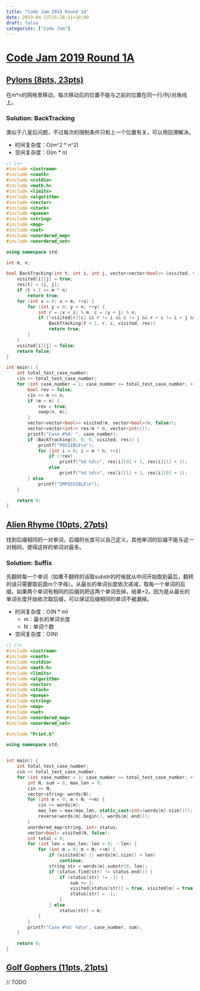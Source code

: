 ```yaml
---
title: "Code Jam 2019 Round 1A"
date: 2019-04-13T15:28:11+10:00
draft: false
categories: ["Code Jam"]
---
```


# [Code Jam 2019 Round 1A](https://codingcompetitions.withgoogle.com/codejam/round/0000000000051635)

## [Pylons (8pts, 23pts)](https://codingcompetitions.withgoogle.com/codejam/round/0000000000051635/0000000000104e03)

在m*n的网格里移动，每次移动后的位置不能与之前的位置在同一行/列/对角线上。

### Solution: BackTracking

类似于八皇后问题，不过每次的限制条件只和上一个位置有关，可以用回溯解决。

- 时间复杂度：O(m^2 * n^2)
- 空间复杂度：O(m * n)

```C++
// C++
#include <iostream>
#include <cmath>
#include <cstdio>
#include <math.h>
#include <limits>
#include <algorithm>
#include <vector>
#include <stack>
#include <queue>
#include <string>
#include <map>
#include <set>
#include <unordered_map>
#include <unordered_set>

using namespace std;

int m, n;

bool BackTracking(int t, int i, int j, vector<vector<bool>> &visited, vector<vector<int>> &res) {
    visited[i][j] = true;
    res[t] = {i, j};
    if (t + 1 == m * n)
        return true;
    for (int x = 0; x < m; ++x) {
        for (int y = 0; y < n; ++y) {
            int r = (x + i) % m, c = (y + j) % n;
            if (!visited[r][c] && r != i && c != j && r + c != i + j && r - c != i - j &&
                BackTracking(t + 1, r, c, visited, res))
                return true;
        }
    }
    visited[i][j] = false;
    return false;
}

int main() {
    int total_test_case_number;
    cin >> total_test_case_number;
    for (int case_number = 1; case_number <= total_test_case_number; ++case_number) {
        bool rev = false;
        cin >> m >> n;
        if (m > n) {
            rev = true;
            swap(n, m);
        }
        vector<vector<bool>> visited(m, vector<bool>(n, false));
        vector<vector<int>> res(m * n, vector<int>());
        printf("Case #%d: ", case_number);
        if (BackTracking(0, 0, 0, visited, res)) {
            printf("POSSIBLE\n");
            for (int i = 0; i < m * n; ++i)
                if (!rev)
                    printf("%d %d\n", res[i][0] + 1, res[i][1] + 1);
                else
                    printf("%d %d\n", res[i][1] + 1, res[i][0] + 1);
        } else
            printf("IMPOSSIBLE\n");
    }

    return 0;
}
```

## [Alien Rhyme (10pts, 27pts)](https://codingcompetitions.withgoogle.com/codejam/round/0000000000051635/0000000000104e05)

找到后缀相同的一对单词，后缀的长度可以自己定义，其他单词的后缀不能与这一对相同，使得这样的单词对最多。

### Solution: Suffix

先翻转每一个单词（如果不翻转的话取substr的时候就从中间开始取到最后，翻转的话只需要取前面m个字母）。从最长的单词长度依次递减，取每一个单词的后缀，如果两个单词有相同的后缀则把这两个单词去掉，结果+2。因为是从最长的单词长度开始依次取后缀，可以保证后缀相同的单词不被漏掉。

- 时间复杂度：O(N * m)
    - m：最长的单词长度
    - N：单词个数
- 空间复杂度：O(N)

```C++
// C++
#include <iostream>
#include <cmath>
#include <cstdio>
#include <math.h>
#include <limits>
#include <algorithm>
#include <vector>
#include <stack>
#include <queue>
#include <string>
#include <map>
#include <set>
#include <unordered_map>
#include <unordered_set>

#include "Print.h"

using namespace std;


int main() {
    int total_test_case_number;
    cin >> total_test_case_number;
    for (int case_number = 1; case_number <= total_test_case_number; ++case_number) {
        int N, sum = 0, max_len = 0;
        cin >> N;
        vector<string> words(N);
        for (int m = 0; m < N; ++m) {
            cin >> words[m];
            max_len = max(max_len, static_cast<int>(words[m].size()));
            reverse(words[m].begin(), words[m].end());
        }
        unordered_map<string, int> status;
        vector<bool> visited(N, false);
        int total = 0;
        for (int len = max_len; len > 0; --len) {
            for (int m = 0; m < N; ++m) {
                if (visited[m] || words[m].size() < len)
                    continue;
                string str = words[m].substr(0, len);
                if (status.find(str) != status.end()) {
                    if (status[str] != -1) {
                        sum += 2;
                        visited[status[str]] = true, visited[m] = true;
                        status[str] = -1;
                    }
                } else
                    status[str] = m;
            }
        }
        printf("Case #%d: %d\n", case_number, sum);
    }

    return 0;
}
```

## [Golf Gophers (11pts, 21pts)](https://codingcompetitions.withgoogle.com/codejam/round/0000000000051635/0000000000104f1a)

// TODO